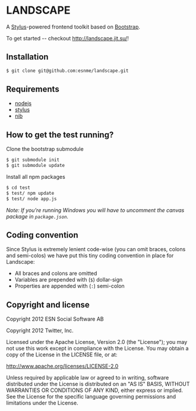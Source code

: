 LANDSCAPE
=========

A [Stylus](https://github.com/learnboost/stylus)-powered frontend toolkit based on [Bootstrap](https://github.com/twitter/bootstrap/).

To get started -- checkout http://landscape.jit.su/!


Installation
------------

```bash
$ git clone git@github.com:esnme/landscape.git
```

Requirements
------------
- [nodejs](http://nodejs.org/)
- [stylus](http://learnboost.github.com/stylus/)
- [nib](http://visionmedia.github.com/nib/)

How to get the test running?
----------------------------
Clone the bootstrap submodule

```bash
$ git submodule init
$ git submodule update
```

Install all npm packages

```bash
$ cd test
$ test/ npm update
$ test/ node app.js
```

*Note: If you're running Windows you will have to uncomment the canvas package in `package.json`.*

Coding convention
-----------------
Since Stylus is extremely lenient code-wise (you can omit braces, colons and semi-colos) we have put this tiny coding convention in place for Landscape:

- All braces and colons are omitted
- Variables are prepended with (`$`) dollar-sign
- Properties are appended with (`:`) semi-colon

Copyright and license
---------------------
Copyright 2012 ESN Social Software AB

Copyright 2012 Twitter, Inc.

Licensed under the Apache License, Version 2.0 (the "License"); you may not use this work except in compliance with the License. You may obtain a copy of the License in the LICENSE file, or at:

http://www.apache.org/licenses/LICENSE-2.0

Unless required by applicable law or agreed to in writing, software distributed under the License is distributed on an "AS IS" BASIS, WITHOUT WARRANTIES OR CONDITIONS OF ANY KIND, either express or implied. See the License for the specific language governing permissions and limitations under the License.